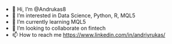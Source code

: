 - 👋 Hi, I’m @Andrukas8
- 👀 I’m interested in Data Science, Python, R, MQL5
- 🌱 I’m currently learning MQL5
- 💞️ I’m looking to collaborate on fintech
- 📫 How to reach me https://www.linkedin.com/in/andriyrukas/

<!---
Andrukas8/Andrukas8 is a ✨ special ✨ repository because its `README.md` (this file) appears on your GitHub profile.
You can click the Preview link to take a look at your changes.
--->
